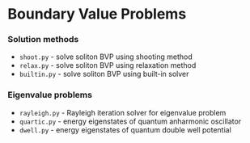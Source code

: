 # Boundary Value Problems

### Solution methods

- `shoot.py` - solve soliton BVP using shooting method
- `relax.py` - solve soliton BVP using relaxation method
- `builtin.py` - solve soliton BVP using built-in solver

### Eigenvalue problems

- `rayleigh.py` - Rayleigh iteration solver for eigenvalue problem
- `quartic.py` - energy eigenstates of quantum anharmonic oscillator
- `dwell.py` - energy eigenstates of quantum double well potential
